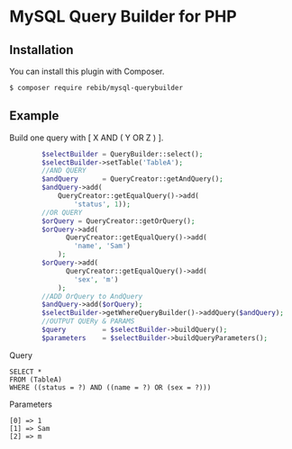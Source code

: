 # MySQL Query Builder for PHP

## Installation
You can install this plugin with Composer.

```sh
$ composer require rebib/mysql-querybuilder
```

## Example
Build one query with [ X AND ( Y OR Z ) ].

```php
        $selectBuilder = QueryBuilder::select();
        $selectBuilder->setTable('TableA');
        //AND QUERY
        $andQuery      = QueryCreator::getAndQuery();
        $andQuery->add(
            QueryCreator::getEqualQuery()->add(
                'status', 1));
        //OR QUERY
        $orQuery = QueryCreator::getOrQuery();
        $orQuery->add(
              QueryCreator::getEqualQuery()->add(
                'name', 'Sam')
            );
        $orQuery->add(
              QueryCreator::getEqualQuery()->add(
                'sex', 'm')
            );
        //ADD OrQuery to AndQuery   
        $andQuery->add($orQuery);
        $selectBuilder->getWhereQueryBuilder()->addQuery($andQuery);
        //OUTPUT QUERy & PARAMS
        $query         = $selectBuilder->buildQuery();
        $parameters    = $selectBuilder->buildQueryParameters();
```

Query

```output
SELECT *
FROM (TableA)
WHERE ((status = ?) AND ((name = ?) OR (sex = ?)))
```

Parameters
```output
[0] => 1
[1] => Sam
[2] => m
```
